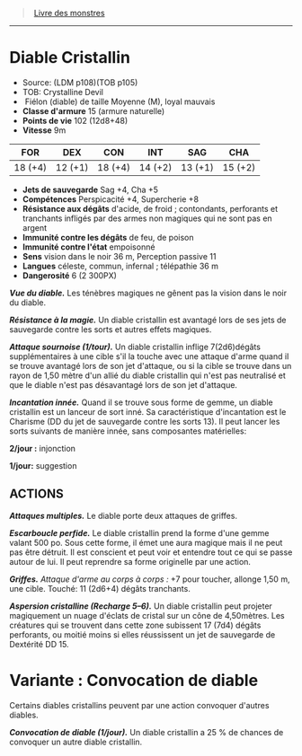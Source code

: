 ﻿> [Livre des monstres](tome_of_beasts_old.md)

---

# Diable Cristallin

- Source: (LDM p108)(TOB p105)
- TOB: Crystalline Devil
-  Fiélon (diable) de taille Moyenne (M), loyal mauvais
- **Classe d'armure** 15 (armure naturelle)
- **Points de vie** 102 (12d8+48)
- **Vitesse** 9m

|FOR|DEX|CON|INT|SAG|CHA|
|---|---|---|---|---|---|
|18 (+4)|12 (+1)|18 (+4)|14 (+2)|13 (+1)|15 (+2)|

- **Jets de sauvegarde** Sag +4, Cha +5
- **Compétences** Perspicacité +4, Supercherie +8
- **Résistance aux dégâts** d'acide, de froid ; contondants, perforants et tranchants infligés par des armes non magiques qui ne sont pas en argent
- **Immunité contre les dégâts** de feu, de poison
- **Immunité contre l'état** empoisonné
- **Sens** vision dans le noir 36 m, Perception passive 11
- **Langues** céleste, commun, infernal ; télépathie 36 m
- **Dangerosité** 6 (2 300PX)

**_Vue du diable._** Les ténèbres magiques ne gênent pas la vision dans le noir du diable.

**_Résistance à la magie._** Un diable cristallin est avantagé lors de ses jets de sauvegarde contre les sorts et autres effets magiques.

**_Attaque sournoise (1/tour)._** Un diable cristallin inflige 7(2d6)dégâts supplémentaires à une cible s'il la touche avec une attaque d'arme quand il se trouve avantagé lors de son jet d'attaque, ou si la cible se trouve dans un rayon de 1,50 mètre d'un allié du diable cristallin qui n'est pas neutralisé et que le diable n'est pas désavantagé lors de son jet d'attaque.

**_Incantation innée._** Quand il se trouve sous forme de gemme, un diable cristallin est un lanceur de sort inné. Sa caractéristique d'incantation est le Charisme (DD du jet de sauvegarde contre les sorts 13). Il peut lancer les sorts suivants de manière innée, sans composantes matérielles:

**2/jour :** injonction

**1/jour:** suggestion

## ACTIONS

**_Attaques multiples._** Le diable porte deux attaques de griffes.

**_Escarboucle perfide._** Le diable cristallin prend la forme d'une gemme valant 500 po. Sous cette forme, il émet une aura magique mais il ne peut pas être détruit. Il est conscient et peut voir et entendre tout ce qui se passe autour de lui. Il peut reprendre sa forme originelle par une action.

**_Griffes._** _Attaque d'arme au corps à corps :_ +7 pour toucher, allonge 1,50 m, une cible. Touché: 11 (2d6+4) dégâts tranchants.

**_Aspersion cristalline (Recharge 5–6)._** Un diable cristallin peut projeter magiquement un nuage d'éclats de cristal sur un cône de 4,50mètres. Les créatures qui se trouvent dans cette zone subissent 17 (7d4) dégâts perforants, ou moitié moins si elles réussissent un jet de sauvegarde de Dextérité DD 15.

# Variante : Convocation de diable

Certains diables cristallins peuvent par une action convoquer d'autres diables.

**_Convocation de diable (1/jour)._** Un diable cristallin a 25 % de chances de convoquer un autre diable cristallin.

